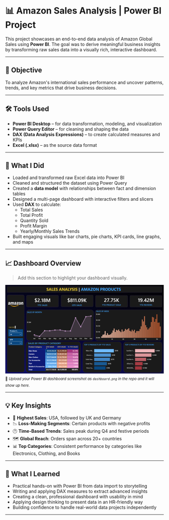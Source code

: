 # 📊 Amazon Sales Analysis | Power BI Project

This project showcases an end-to-end data analysis of Amazon Global Sales using **Power BI**. The goal was to derive meaningful business insights by transforming raw sales data into a visually rich, interactive dashboard.

---

## 🎯 Objective

To analyze Amazon's international sales performance and uncover patterns, trends, and key metrics that drive business decisions.

---

## 🛠️ Tools Used

- **Power BI Desktop** – for data transformation, modeling, and visualization
- **Power Query Editor** – for cleaning and shaping the data
- **DAX (Data Analysis Expressions)** – to create calculated measures and KPIs
- **Excel (.xlsx)** – as the source data format

---

## 📌 What I Did

- Loaded and transformed raw Excel data into Power BI
- Cleaned and structured the dataset using Power Query
- Created a **data model** with relationships between fact and dimension tables
- Designed a multi-page dashboard with interactive filters and slicers
- Used **DAX** to calculate:
  - Total Sales
  - Total Profit
  - Quantity Sold
  - Profit Margin
  - Yearly/Monthly Sales Trends
- Built engaging visuals like bar charts, pie charts, KPI cards, line graphs, and maps

---

## 📈 Dashboard Overview

> Add this section to highlight your dashboard visually.

![Amazon Sales Dashboard](dashboard.png)  
<sub>📍 *Upload your Power BI dashboard screenshot as `dashboard.png` in the repo and it will show up here.*</sub>

---

## 💡 Key Insights

- 🧾 **Highest Sales**: USA, followed by UK and Germany  
- 📉 **Loss-Making Segments**: Certain products with negative profits
- 🕐 **Time-Based Trends**: Sales peak during Q4 and festive periods
- 🗺️ **Global Reach**: Orders span across 20+ countries
- 📊 **Top Categories**: Consistent performance by categories like Electronics, Clothing, and Books

---

## 🌱 What I Learned

- Practical hands-on with Power BI from data import to storytelling
- Writing and applying DAX measures to extract advanced insights
- Creating a clean, professional dashboard with usability in mind
- Applying design thinking to present data in an HR-friendly way
- Building confidence to handle real-world data projects independently

---

  
